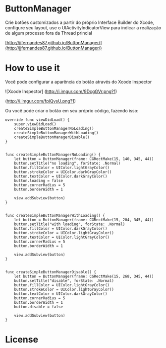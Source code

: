 # ButtonManager
Crie botões customizados a partir do próprio Interface Builder do Xcode, configure seu layout, use o UIActivityIndicatorView para indicar a realização de algum processo fora da Thread princial

[http://jjfernandes87.github.io/ButtonManager/](http://jjfernandes87.github.io/ButtonManager/)

# How to use it
Você pode configurar a aparência do botão através do Xcode Inspector

![Xcode Inspector]
(http://i.imgur.com/9DcgGVr.png?1)

(http://i.imgur.com/fplQvsU.png?1)

Ou você pode criar o botão em seu próprio código, fazendo isso:

```
override func viewDidLoad() {
	super.viewDidLoad()
	createSimpleButtonManagerNoLoading()
	createSimpleButtonManagerWithLoading()
	createSimpleButtonManagerDisable()
}

```

```

func createSimpleButtonManagerNoLoading() {
    let button = ButtonManager(frame: CGRectMake(15, 140, 345, 44))
    button.setTitle("no loading", forState: .Normal)
    button.fillColor = UIColor.lightGrayColor()
    button.strokeColor = UIColor.darkGrayColor()
    button.textColor = UIColor.darkGrayColor()
    button.loading = false
    button.cornerRadius = 5
    button.borderWidth = 1
    
    view.addSubview(button)
}

```

```

func createSimpleButtonManagerWithLoading() {
    let button = ButtonManager(frame: CGRectMake(15, 204, 345, 44))
    button.setTitle("with loading", forState: .Normal)
    button.fillColor = UIColor.darkGrayColor()
    button.strokeColor = UIColor.lightGrayColor()
    button.textColor = UIColor.lightGrayColor()
    button.cornerRadius = 5
    button.borderWidth = 1
    
    view.addSubview(button)
}

```

```

func createSimpleButtonManagerDisable() {
    let button = ButtonManager(frame: CGRectMake(15, 268, 345, 44))
    button.setTitle("disable", forState: .Normal)
    button.fillColor = UIColor.lightGrayColor()
    button.strokeColor = UIColor.lightGrayColor()
    button.textColor = UIColor.darkGrayColor()
    button.cornerRadius = 5
    button.borderWidth = 1
    button.disable = false
    
    view.addSubview(button)
}

```
# License